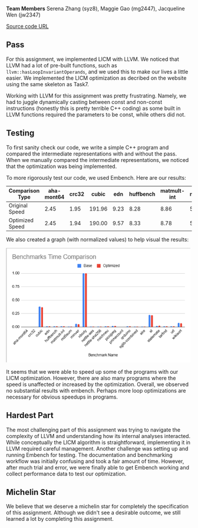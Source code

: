 **Team Members**
Serena Zhang (syz8), Maggie Gao (mg2447), Jacqueline Wen (jw2347)

[Source code URL](https://github.com/Jacqueline-Wen/cs6120-AdvCompilers-Tasks/tree/main/Task8-LICM)

## Pass
For this assignment, we implemented LICM with LLVM. We noticed that LLVM had a lot of pre-built functions, such as `llvm::hasLoopInvariantOperands`, and we used this to make our lives a little easier. We implemented the LICM optimization as decribed on the website using the same skeleton as Task7. 

Working with LLVM for this assignment was pretty frustrating. Namely, we had to juggle dynamically casting between const and non-const instructions (honestly this is pretty terrible C++ coding) as some built in LLVM functions required the parameters to be const, while others did not.  

## Testing
To first sanity check our code, we write a simple C++ program and compared the intermediate representations with and without the pass. When we manually compared the intermediate representations, we noticed that the optimization was being implemented. 

To more rigorously test our code, we used Embench. Here are our results:

| Comparison Type | aha-mont64 | crc32 | cubic | edn | huffbench | matmult-int | md5sum | minver | nbody | nettle-aes | nettle-sha256 | nsichneu | picojpeg | primecount | qrduino | sglib-combined | slre | st | statemate | tarfind | ud | wikisort |
|-----------------|-------------|--------|--------|-----|------------|--------------|--------|--------|--------|-------------|----------------|-----------|-----------|-------------|----------|-----------------|------|------|------------|----------|------|-----------|
| Original Speed  | 2.45 | 1.95 | 191.96 | 9.23 | 8.28 | 8.86 | 5.79 | 29.79 | 500.62 | 6.29 | 5.81 | 8.26 | 10.47 | 3.07 | 6.69 | 4.33 | 5.38 | 115.43 | 9.62 | 8.87 | 9.24 | 38.85 |
| Optimized Speed | 2.45 | 1.94 | 190.00 | 9.57 | 8.33 | 8.78 | 5.36 | 29.84 | 513.06 | 6.11 | 5.78 | 8.25 | 10.54 | 3.07 | 7.00 | 4.57 | 6.28 | 113.86 | 12.81 | 8.88 | 9.20 | 37.85 |

We also created a graph (with normalized values) to help visual the results:

<img src="graph.png" alt="graph" width="500">

It seems that we were able to speed up some of the programs with our LICM optimization. However, there are also many programs where the speed is unaffected or increased by the optimization. Overall, we observed no substantial results with embench. Perhaps more loop optimizations are necessary for obvious speedups in programs. 

## Hardest Part
The most challenging part of this assignment was trying to navigate the complexity of LLVM and understanding how its internal analyses interacted. While conceptually the LICM algorithm is straightforward, implementing it in LLVM required careful management. Another challenge was setting up and running Embench for testing. The documentation and benchmarking workflow was initially confusing and took a fair amount of time. However, after much trial and error, we were finally able to get Embench working and collect performance data to test our optimization.

## Michelin Star
We believe that we deserve a michelin star for completely the specification of this assignment. Although we didn't see a desirable outcome, we still learned a lot by completing this assignment. 